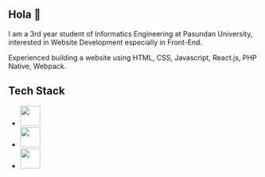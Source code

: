 ## Hola 👋

I am a 3rd year student of Informatics Engineering at Pasundan University, interested in Website Development especially in Front-End.

Experienced building a website using HTML, CSS, Javascript, React.js, PHP Native, Webpack.

## Tech Stack
<ul>
  <li><img src="https://user-images.githubusercontent.com/57717256/184521479-504a47ce-b0c8-4ab6-93dd-e630bafd82d5.png" width="40px"/></li>
  <li><img src="https://user-images.githubusercontent.com/57717256/184521606-8012b6be-4795-41f9-9e6c-d227102813ed.png" width="40px"/></li>
  <li><img src="https://user-images.githubusercontent.com/57717256/184521632-bd0d466b-065a-4ac8-aed7-c99f17b8c936.png" width="40px"/></li>
</ul>
